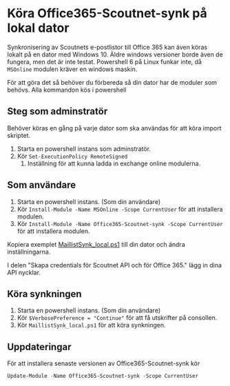﻿# Köra Office365-Scoutnet-synk på lokal dator

Synkronisering av Scoutnets e-postlistor till Office 365 kan även köras lokalt på en dator med Windows 10. Äldre windows versioner borde även de fungera, men det är inte testat.
Powershell 6 på Linux funkar inte, då `MSOnline` modulen kräver en windows maskin.

För att göra det så behöver du förbereda så din dator har de moduler som behövs.
Alla kommandon kös i powershell

## Steg som adminstratör
Behöver köras en gång på varje dator som ska användas för att köra import skriptet.
1. Starta en powershell instans som adminstratör.
1. Kör `Set-ExecutionPolicy RemoteSigned`
    1. Inställning för att kunna ladda in exchange online modulerna.


## Som användare
1. Starta en powershell instans. (Som din användare)
1. Kör `Install-Module -Name MSOnline -Scope CurrentUser` för att installera modulen.
1. Kör `Install-Module -Name Office365-Scoutnet-synk -Scope CurrentUser` för att installera modulen.


Kopiera exemplet [MaillistSynk_local.ps1](MaillistSynk_local.ps1) till din dator och ändra inställningarna.

I delen "Skapa credentials för Scoutnet API och för Office 365." lägg in dina API nycklar.

## Köra synkningen
1. Starta en powershell instans. (Som din användare)
1. Kör `$VerbosePreference = "Continue"` för att få utskrifter på consollen.
1. Kör `MaillistSynk_local.ps1` för att köra synkningen.

## Uppdateringar
För att installera senaste versionen av Office365-Scoutnet-synk kör
```powershell
Update-Module -Name Office365-Scoutnet-synk -Scope CurrentUser
```